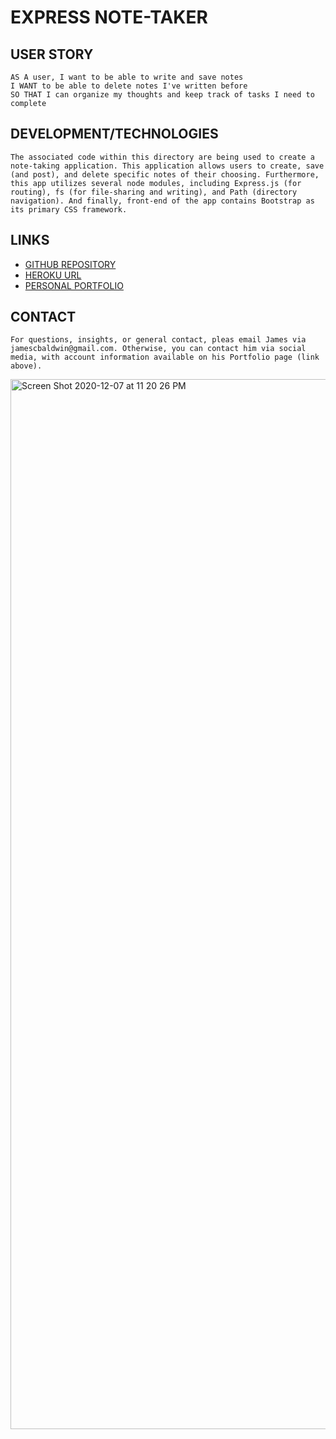 # **EXPRESS NOTE-TAKER**

## **USER STORY**
``` 
AS A user, I want to be able to write and save notes 
I WANT to be able to delete notes I've written before 
SO THAT I can organize my thoughts and keep track of tasks I need to complete
```
## **DEVELOPMENT/TECHNOLOGIES**
```The associated code within this directory are being used to create a note-taking application. This application allows users to create, save (and post), and delete specific notes of their choosing. Furthermore, this app utilizes several node modules, including Express.js (for routing), fs (for file-sharing and writing), and Path (directory navigation). And finally, front-end of the app contains Bootstrap as its primary CSS framework.```

## **LINKS**
- [GITHUB REPOSITORY](https://github.com/jamescbaldwin/EXPRESS-Note-Taker)
- [HEROKU URL](https://arcane-mesa-61750.herokuapp.com/)
- [PERSONAL PORTFOLIO](https://jamescbaldwin.github.io/Personal-PORTFLIO/Assets/index.html)

## **CONTACT**
```
For questions, insights, or general contact, pleas email James via jamescbaldwin@gmail.com. Otherwise, you can contact him via social media, with account information available on his Portfolio page (link above).   
```

<img width="1680" alt="Screen Shot 2020-12-07 at 11 20 26 PM" src="https://user-images.githubusercontent.com/70229636/101439614-d7401e80-38e2-11eb-89bb-c4e5d18da955.png">

